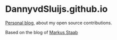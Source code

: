 # DannyvdSluijs.github.io

[Personal blog](https://DannyvdSluijs.github.io/), about my open source contributions.

Based on the blog of [Markus Staab](https://github.com/staabm/staabm.github.io) 